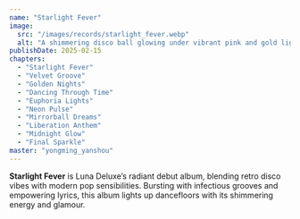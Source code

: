 ```yaml
---
name: "Starlight Fever"
image:
  src: "/images/records/starlight_fever.webp"
  alt: "A shimmering disco ball glowing under vibrant pink and gold lights, surrounded by subtle star patterns."
publishDate: 2025-02-15
chapters:
  - "Starlight Fever"
  - "Velvet Groove"
  - "Golden Nights"
  - "Dancing Through Time"
  - "Euphoria Lights"
  - "Neon Pulse"
  - "Mirrorball Dreams"
  - "Liberation Anthem"
  - "Midnight Glow"
  - "Final Sparkle"
master: "yongming_yanshou"
---
```


**Starlight Fever** is Luna Deluxe’s radiant debut album, blending retro disco vibes with modern pop sensibilities. Bursting with infectious grooves and empowering lyrics, this album lights up dancefloors with its shimmering energy and glamour.
